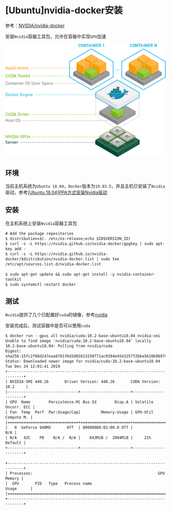 # [Ubuntu]nvidia-docker安装

参考：[NVIDIA/nvidia-docker](https://github.com/NVIDIA/nvidia-docker)

安装`Nvidia`容器工具包，允许在容器中实现`GPU`加速

![](./imgs/docker-nvidia.png)

## 环境

当前主机系统为`Ubuntu 18.04`，`Docker`版本为`19.03.5`，并且主机已安装了`Nvidia`驱动，参考[[Ubuntu 18.04]PPA方式安装Nvidia驱动](https://zj-linux-guide.readthedocs.io/zh_CN/latest/tool-install-configure/[Ubuntu%2018.04]PPA%E6%96%B9%E5%BC%8F%E5%AE%89%E8%A3%85Nvidia%E9%A9%B1%E5%8A%A8/)

## 安装

在主机系统上安装`Nvidia`容器工具包

```
# Add the package repositories
$ distribution=$(. /etc/os-release;echo $ID$VERSION_ID)
$ curl -s -L https://nvidia.github.io/nvidia-docker/gpgkey | sudo apt-key add -
$ curl -s -L https://nvidia.github.io/nvidia-docker/$distribution/nvidia-docker.list | sudo tee /etc/apt/sources.list.d/nvidia-docker.list

$ sudo apt-get update && sudo apt-get install -y nvidia-container-toolkit
$ sudo systemctl restart docker
```

## 测试

`Nvidia`提供了几个已配置好`cuda`的镜像，参考[nvidia](https://hub.docker.com/u/nvidia)

安装完成后，测试容器中是否可以使用`cuda`

```
$ docker run --gpus all nvidia/cuda:10.2-base-ubuntu18.04 nvidia-smi
Unable to find image 'nvidia/cuda:10.2-base-ubuntu18.04' locally
10.2-base-ubuntu18.04: Pulling from nvidia/cuda
Digest: sha256:15fc2f88d247eaa8781f6d3d01613250771ac9394e4543257f2bba5610b96974
Status: Downloaded newer image for nvidia/cuda:10.2-base-ubuntu18.04
Tue Dec 24 12:01:41 2019       
+-----------------------------------------------------------------------------+
| NVIDIA-SMI 440.26       Driver Version: 440.26       CUDA Version: 10.2     |
|-------------------------------+----------------------+----------------------+
| GPU  Name        Persistence-M| Bus-Id        Disp.A | Volatile Uncorr. ECC |
| Fan  Temp  Perf  Pwr:Usage/Cap|         Memory-Usage | GPU-Util  Compute M. |
|===============================+======================+======================|
|   0  GeForce 940MX       Off  | 00000000:02:00.0 Off |                  N/A |
| N/A   42C    P0    N/A /  N/A |    643MiB /  2004MiB |     21%      Default |
+-------------------------------+----------------------+----------------------+
                                                                               
+-----------------------------------------------------------------------------+
| Processes:                                                       GPU Memory |
|  GPU       PID   Type   Process name                             Usage      |
|=============================================================================|
+-----------------------------------------------------------------------------+
```